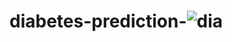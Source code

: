 # diabetes-prediction-![dia](https://user-images.githubusercontent.com/76766982/174248748-346432b2-5f96-4745-aec4-2b65aaebdfbb.jpg)
